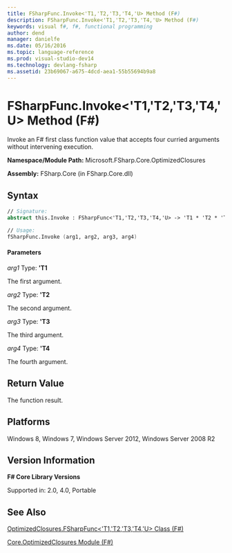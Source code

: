 ```yaml
---
title: FSharpFunc.Invoke<'T1,'T2,'T3,'T4,'U> Method (F#)
description: FSharpFunc.Invoke<'T1,'T2,'T3,'T4,'U> Method (F#)
keywords: visual f#, f#, functional programming
author: dend
manager: danielfe
ms.date: 05/16/2016
ms.topic: language-reference
ms.prod: visual-studio-dev14
ms.technology: devlang-fsharp
ms.assetid: 23b69067-a675-4dcd-aea1-55b55694b9a8 
---
```


# FSharpFunc.Invoke<'T1,'T2,'T3,'T4,'U> Method (F#)

Invoke an F# first class function value that accepts four curried arguments without intervening execution.

**Namespace/Module Path:** Microsoft.FSharp.Core.OptimizedClosures

**Assembly:** FSharp.Core (in FSharp.Core.dll)


## Syntax

```fsharp
// Signature:
abstract this.Invoke : FSharpFunc<'T1,'T2,'T3,'T4,'U> -> 'T1 * 'T2 * 'T3 * 'T4 -> 'U

// Usage:
fSharpFunc.Invoke (arg1, arg2, arg3, arg4)
```

#### Parameters
*arg1*
Type: **'T1**


The first argument.


*arg2*
Type: **'T2**


The second argument.


*arg3*
Type: **'T3**


The third argument.


*arg4*
Type: **'T4**


The fourth argument.

## Return Value

The function result.

## Platforms
Windows 8, Windows 7, Windows Server 2012, Windows Server 2008 R2


## Version Information
**F# Core Library Versions**

Supported in: 2.0, 4.0, Portable

## See Also
[OptimizedClosures.FSharpFunc&#60;'T1,'T2,'T3,'T4,'U&#62; Class &#40;F&#35;&#41;](OptimizedClosures.FSharpFunc%5B%27T1%2C%27T2%2C%27T3%2C%27T4%2C%27U%5D-Class-%5BFSharp%5D.md)

[Core.OptimizedClosures Module &#40;F&#35;&#41;](Core.OptimizedClosures-Module-%5BFSharp%5D.md)